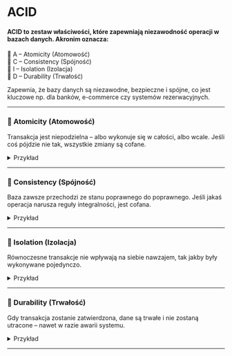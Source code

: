 # ACID 

#### ACID to zestaw właściwości, które zapewniają niezawodność operacji w bazach danych. Akronim oznacza:

🔹 A – Atomicity (Atomowość)  
🔹 C – Consistency (Spójność)  
🔹 I – Isolation (Izolacja)  
🔹 D – Durability (Trwałość)

Zapewnia, że bazy danych są niezawodne, bezpieczne i spójne, co jest kluczowe np. dla banków, e-commerce czy systemów rezerwacyjnych.

---

### 🔹 Atomicity (Atomowość)
Transakcja jest niepodzielna – albo wykonuje się w całości, albo wcale. Jeśli coś pójdzie nie tak, wszystkie zmiany są cofane.

<details>
  <summary>Przykład</summary>

🔹 Przelew bankowy: Jeśli wysyłasz 100 zł z konta A na konto B, operacja musi:  

🔹 Odjąć 100 zł od konta A

🔹 Dodać 100 zł do konta B

Jeśli jedno się nie powiedzie, cała transakcja jest cofana.
</details>

---

### 🔹 Consistency (Spójność)
Baza zawsze przechodzi ze stanu poprawnego do poprawnego. Jeśli jakaś operacja narusza reguły integralności, jest cofana.

<details>
  <summary>Przykład</summary>
🔹 Jeśli na koncie nie może być ujemnego salda, baza nie pozwoli na wypłatę 200 zł, jeśli masz tylko 100 zł.
</details>

---

### 🔹 Isolation (Izolacja)
Równoczesne transakcje nie wpływają na siebie nawzajem, tak jakby były wykonywane pojedynczo.

<details>
  <summary>Przykład</summary>
🔹 Dwie osoby próbują kupić ostatni bilet na koncert. Dzięki izolacji tylko jedna transakcja zostanie zatwierdzona, druga dostanie komunikat o braku miejsc.
</details>

---

### 🔹 Durability (Trwałość)
Gdy transakcja zostanie zatwierdzona, dane są trwałe i nie zostaną utracone – nawet w razie awarii systemu.

<details>
  <summary>Przykład</summary>
🔹 Jeśli bank potwierdził przelew, nawet po awarii serwera dane nie znikną – zapisano je na dysku lub w logach transakcyjnych.
</details>

---
